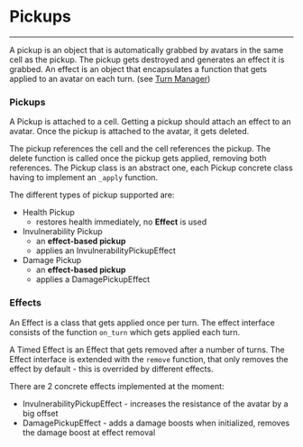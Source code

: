 # Pickups

---

A pickup is an object that is automatically grabbed by avatars in the same cell as the pickup. The pickup gets destroyed and generates an effect it is grabbed. An effect is an object that encapsulates a function that gets applied to an avatar on each turn. (see [Turn Manager](simulation-runner.md))

### Pickups 

A Pickup is attached to a cell. Getting a pickup should attach an effect to an avatar. Once the pickup is attached to the avatar, it gets deleted.

The pickup references the cell and the cell references the pickup. The delete function is called once the pickup gets applied, removing both references. The Pickup class is an abstract one, each Pickup concrete class having to implement an `_apply` function.

The different types of pickup supported are:
* Health Pickup 
    * restores health immediately, no **Effect** is used
* Invulnerability Pickup 
    * an **effect-based pickup**
    * applies an InvulnerabilityPickupEffect 
* Damage Pickup
    * an **effect-based pickup**
    * applies a DamagePickupEffect 

### Effects

An Effect is a class that gets applied once per turn. The effect interface consists of the function `on_turn` which gets applied each turn.

A Timed Effect is an Effect that gets removed after a number of turns. The Effect interface is extended with the `remove` function, that only removes the effect by default - this is overrided by different effects.

There are 2 concrete effects implemented at the moment:
* InvulnerabilityPickupEffect - increases the resistance of the avatar by a big offset
* DamagePickupEffect - adds a damage boosts when initialized, removes the damage boost at effect removal
